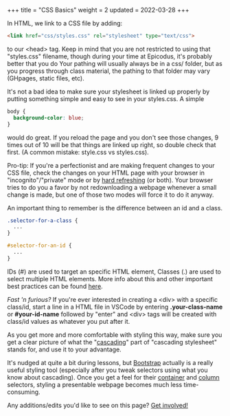+++
title = "CSS Basics"
weight = 2
updated = 2022-03-28
+++

In HTML, we link to a CSS file by adding:
```html
<link href="css/styles.css" rel="stylesheet" type="text/css">
```

to our &lt;head&gt; tag. Keep in mind that you are not restricted to using that
"styles.css" filename, though during your time at Epicodus, it's probably better that you do 
Your pathing will usually always be in a css/ folder, but as you progress through
class material, the pathing to that folder may vary (GHpages, static files,
etc).

It's not a bad idea to make sure your stylesheet is linked up properly by
putting something simple and easy to see in your styles.css. A simple 
```css
body {
  background-color: blue;
}
```
would do great. If you reload the page and you don't see those changes, 9 times
out of 10 will be that things are linked up right, so double check that first.
(A common mistake: style.css vs styles.css).

Pro-tip: If you're a perfectionist and are making frequent changes to your CSS
file, check the changes on your HTML page with your browser in
"incognito"/"private" mode or by [hard
refreshing](https://fabricdigital.co.nz/blog/how-to-hard-refresh-your-browser-and-clear-cache)
(or both). Your browser tries to do you a favor by not redownloading a webpage
whenever a small change is made, but one of those two modes will force it to do
it anyway.

An important thing to remember is the difference between an id and a class.
```css
.selector-for-a-class {
  ...
}

#selector-for-an-id {
  ...
}
```
IDs (#) are used to target an specific HTML element, Classes (.) are used to select
multiple HTML elements. More info about this and other important best practices can be found [here](https://developer.mozilla.org/en-US/docs/Learn/CSS/First_steps/How_CSS_is_structured).

<i>Fast 'n furious?</i> If you're ever interested in creating a &lt;div&gt; with
a specific class/id, start a line in a HTML file in VSCode by entering
<b>.your-class-name</b> or <b>#your-id-name</b> followed by "enter" and
&lt;div&gt; tags will be created with class/id values as whatever you put after
it.

As you get more and more comfortable with styling this way, make sure you get a
clear picture of what the
"[cascading](https://developer.mozilla.org/en-US/docs/Learn/CSS/Building_blocks/Cascade_and_inheritance)"
part of "cascading stylesheet" stands for, and use it to your advantage.

It's nudged at quite a bit during lessons, but
[Bootstrap](https://getbootstrap.com/docs/5.1/getting-started/download/)
actually is a really useful styling tool (especially after you tweak selectors
using what you know about cascading). Once you get a feel for their
[container](https://getbootstrap.com/docs/5.1/layout/containers/) and
[column](https://getbootstrap.com/docs/5.1/layout/columns/) selectors, styling a
presentable webpage becomes much less time-consuming. 

Any additions/edits you'd like to see on this page? [Get involved!](@/contributing/issues.md)
